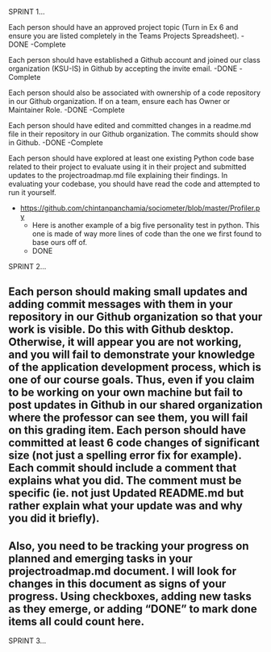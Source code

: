 SPRINT 1...

Each person should have an approved project topic (Turn in Ex 6 and ensure you are listed completely in the Teams Projects Spreadsheet).
  -DONE 
  -Complete
  
Each person should have established a Github account and joined our class organization (KSU-IS) in Github by accepting the invite email.
  -DONE 
  -Complete
  
Each person should also be associated with ownership of a code repository in our Github organization. If on a team, ensure each has Owner or Maintainer Role.
  -DONE
  -Complete
  
Each person should have edited and committed changes in a readme.md file in their repository in our Github organization. The commits should show in Github.
  -DONE
  -Complete
  
Each person should have explored at least one existing Python code base related to their project to evaluate using it in their project and submitted updates to the projectroadmap.md file explaining their findings. In evaluating your codebase, you should have read the code and attempted to run it yourself.
  - https://github.com/chintanpanchamia/sociometer/blob/master/Profiler.py 
    - Here is another example of a big five personality test in python. This one is made of way more lines of code than the       one we first found to base ours off of. 
    - DONE
  

SPRINT 2...

Each person should making small updates and adding commit messages with them in your repository in our Github organization so that your work is visible. Do this with Github desktop. Otherwise, it will appear you are not working, and you will fail to demonstrate your knowledge of the application development process, which is one of our course goals. Thus, even if you claim to be working on your own machine but fail to post updates in Github in our shared organization where the professor can see them, you will fail on this grading item. Each person should have committed at least 6 code changes of significant size (not just a spelling error fix for example). Each commit should include a comment that explains what you did. The comment must be specific (ie. not just Updated README.md but rather explain what your update was and why you did it briefly).
- 

Also, you need to be tracking your progress on planned and emerging tasks in your projectroadmap.md document. I will look for changes in this document as signs of your progress. Using checkboxes, adding new tasks as they emerge, or adding “DONE” to mark done items all could count here.
- 


SPRINT 3...
